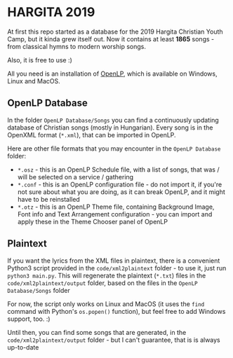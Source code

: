 # HARGITA 2019

At first this repo started as a database for the 2019 Hargita Christian Youth Camp, but it kinda grew itself out. Now it contains at least **1865** songs - from classical hymns to modern worship songs.

Also, it is free to use :)

All you need is an installation of [OpenLP](https://openlp.org/), which is available on Windows, Linux and MacOS.

## OpenLP Database

In the folder `OpenLP Database/Songs` you can find a continuously updating database of Christian songs (mostly in Hungarian). Every song is in the OpenXML format (`*.xml`), that can be imported in OpenLP.

Here are other file formats that you may encounter in the `OpenLP Database` folder:
- `*.osz` - this is an OpenLP Schedule file, with a list of songs, that was / will be selected on a service / gathering
- `*.conf` - this is an OpenLP configuration file - do not import it, if you're not sure about what you are doing, as it can break OpenLP, and it might have to be reinstalled
- `*.otz` - this is an OpenLP Theme file, containing Background Image, Font info and Text Arrangement configuration - you can import and apply these in the Theme Chooser panel of OpenLP

## Plaintext

If you want the lyrics from the XML files in plaintext, there is a convenient Python3 script provided in the `code/xml2plaintext` folder - to use it, just run `python3 main.py`. This will regenerate the plaintext (`*.txt`) files in the `code/xml2plaintext/output` folder, based on the files in the `OpenLP Database/Songs` folder

For now, the script only works on Linux and MacOS (it uses the `find` command with Python's `os.popen()` function), but feel free to add Windows support, too. :)

Until then, you can find some songs that are generated, in the `code/xml2plaintext/output` folder - but I can't guarantee, that is is always up-to-date
